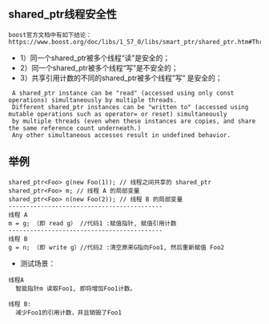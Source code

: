
## shared_ptr线程安全性
```
boost官方文档中有如下结论：
https://www.boost.org/doc/libs/1_57_0/libs/smart_ptr/shared_ptr.htm#ThreadSafety
```
- 1）同一个shared_ptr被多个线程“读”是安全的；
- 2）同一个shared_ptr被多个线程“写”是不安全的；
- 3）共享引用计数的不同的shared_ptr被多个线程”写“ 是安全的；
```
 A shared_ptr instance can be "read" (accessed using only const operations) simultaneously by multiple threads.
 Different shared_ptr instances can be "written to" (accessed using mutable operations such as operator= or reset) simultaneously 
 by multiple threads (even when these instances are copies, and share the same reference count underneath.)
 Any other simultaneous accesses result in undefined behavior.
 ```

## 举例
```
shared_ptr<Foo> g(new Foo(1)); // 线程之间共享的 shared_ptr
shared_ptr<Foo> m; // 线程 A 的局部变量
shared_ptr<Foo> n(new Foo(2)); // 线程 B 的局部变量
-------------------------------------------
线程 A
m = g; （即 read g） //代码1 :赋值指针, 赋值引用计数
-------------------------------------------
线程 B
g = n; （即 write g）//代码2 :清空原来G指向Foo1, 然后重新赋值 Foo2
```

- 测试场景：
```
线程A 
  智能指针m 读取Foo1, 即将增加Foo1计数。

线程 B:
  减少Foo1的引用计数，并且销毁了Foo1
```
